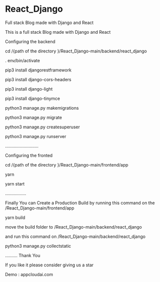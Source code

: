 # React_Django
Full stack Blog made with Django and React

This is a full stack Blog made with Django and React 




Configuring the backend 



cd /{path of the directory }/React_Django-main/backend/react_django

 

. env/bin/activate

pip3 install djangorestframework

pip3 install django-cors-headers

pip3 install django-light

pip3 install django-tinymce



python3 manage.py makemigrations

python3 manage.py migrate

python3  manage.py createsuperuser

python3 manage.py runserver

...........................

Configuring the fronted 

cd /{path of the directory }/React_Django-main/frontend/app


yarn

yarn start 

.................

Finally You can Create a Production Build by running this command on the /React_Django-main/frontend/app

 
yarn build

move the build folder to /React_Django-main/backend/react_django

and run this command on /React_Django-main/backend/react_django

python3 manage.py collectstatic

..........
Thank You 

If you like it please consider giving us a star

Demo : appcloudai.com
